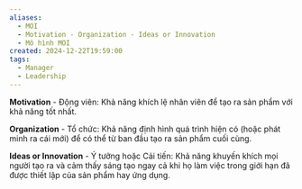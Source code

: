 ```yaml
---
aliases:
  - MOI
  - Motivation - Organization - Ideas or Innovation
  - Mô hình MOI
created: 2024-12-22T19:59:00
tags:
  - Manager
  - Leadership
---
```

**Motivation** - Động viên: Khả năng khích lệ nhân viên để tạo ra sản phẩm với khả năng tốt nhất.

**Organization** - Tổ chức: Khả năng định hình quá trình hiện có (hoặc phát minh ra cái mới) để có thể từ ban đầu tạo ra sản phẩm cuối cùng.

**Ideas or Innovation** - Ý tưởng hoặc Cải tiến: Khả năng khuyến khích mọi người tạo ra và cảm thấy sáng tạo ngay cả khi họ làm việc trong giới hạn đã được thiết lập của sản phẩm hay ứng dụng.